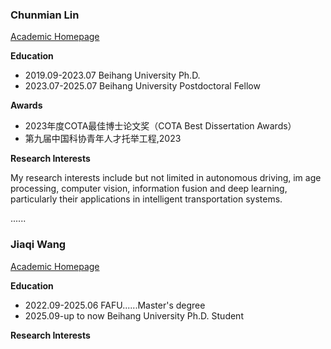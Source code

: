 ### **Chunmian Lin**
[Academic Homepage]()

**Education**

- 2019.09-2023.07 Beihang University Ph.D.
- 2023.07-2025.07 Beihang University Postdoctoral Fellow

**Awards**

- 2023年度COTA最佳博士论文奖（COTA Best Dissertation Awards）
- 第九届中国科协青年人才托举工程,2023

**Research Interests**

My research interests include but not limited in autonomous driving, im
age processing, computer vision, information fusion and deep learning, particularly their applications in intelligent transportation systems.

......

### **Jiaqi Wang**
[Academic Homepage]()

**Education**

- 2022.09-2025.06   FAFU......Master's degree
- 2025.09-up to now Beihang University Ph.D. Student

**Research Interests**